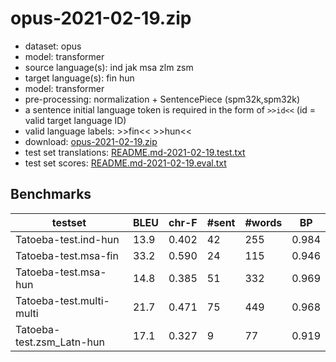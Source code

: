 # opus-2021-02-19.zip

* dataset: opus
* model: transformer
* source language(s): ind jak msa zlm zsm
* target language(s): fin hun
* model: transformer
* pre-processing: normalization + SentencePiece (spm32k,spm32k)
* a sentence initial language token is required in the form of `>>id<<` (id = valid target language ID)
* valid language labels: >>fin<< >>hun<<
* download: [opus-2021-02-19.zip](https://object.pouta.csc.fi/Tatoeba-MT-models/pqw-fiu/opus-2021-02-19.zip)
* test set translations: [README.md-2021-02-19.test.txt](https://object.pouta.csc.fi/Tatoeba-MT-models/pqw-fiu/README.md-2021-02-19.test.txt)
* test set scores: [README.md-2021-02-19.eval.txt](https://object.pouta.csc.fi/Tatoeba-MT-models/pqw-fiu/README.md-2021-02-19.eval.txt)

## Benchmarks

| testset | BLEU  | chr-F | #sent | #words | BP |
|---------|-------|-------|-------|--------|----|
| Tatoeba-test.ind-hun 	| 13.9 	| 0.402 	| 42 	| 255 	| 0.984 |
| Tatoeba-test.msa-fin 	| 33.2 	| 0.590 	| 24 	| 115 	| 0.946 |
| Tatoeba-test.msa-hun 	| 14.8 	| 0.385 	| 51 	| 332 	| 0.969 |
| Tatoeba-test.multi-multi 	| 21.7 	| 0.471 	| 75 	| 449 	| 0.968 |
| Tatoeba-test.zsm_Latn-hun 	| 17.1 	| 0.327 	| 9 	| 77 	| 0.919 |

